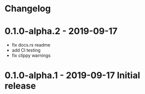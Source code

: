 # Changelog

# 0.1.0-alpha.2 - 2019-09-17

  - fix docs.rs readme
  - add CI testing
  - fix clippy warnings

# 0.1.0-alpha.1 - 2019-09-17 Initial release
